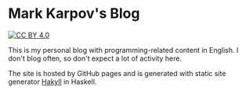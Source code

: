 # Mark Karpov's Blog

[![CC BY 4.0](https://i.creativecommons.org/l/by/4.0/88x15.png)](https://creativecommons.org/licenses/by/4.0/)

This is my personal blog with programming-related content in English. I
don't blog often, so don't expect a lot of activity here.

The site is hosted by GitHub pages and is generated with static site
generator [Hakyll](https://github.com/jaspervdj/hakyll) in Haskell.
